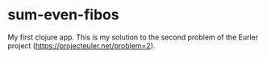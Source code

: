 # sum-even-fibos

My first clojure app. This is my solution to the second problem of the Eurler project (https://projecteuler.net/problem=2). 
